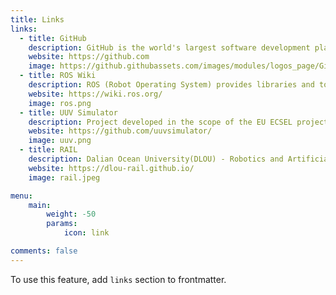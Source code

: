 ```yaml
---
title: Links
links:
  - title: GitHub
    description: GitHub is the world's largest software development platform.
    website: https://github.com
    image: https://github.githubassets.com/images/modules/logos_page/GitHub-Mark.png
  - title: ROS Wiki
    description: ROS (Robot Operating System) provides libraries and tools to help software developers create robot applications.
    website: https://wiki.ros.org/
    image: ros.png
  - title: UUV Simulator
    description: Project developed in the scope of the EU ECSEL project 662107 SWARMs (http://swarms.eu/) for unmanned underwater vehicle simulation based on Gazebo and ROS.
    website: https://github.com/uuvsimulator/
    image: uuv.png
  - title: RAIL
    description: Dalian Ocean University(DLOU) - Robotics and Artificial Intelligence Lab
    website: https://dlou-rail.github.io/
    image: rail.jpeg

menu:
    main: 
        weight: -50
        params:
            icon: link

comments: false
---
```


To use this feature, add `links` section to frontmatter.
<!--
This page's frontmatter:

```yaml
links:
  - title: GitHub
    description: GitHub is the world's largest software development platform.
    website: https://github.com
    image: https://github.githubassets.com/images/modules/logos_page/GitHub-Mark.png
  - title: TypeScript
    description: TypeScript is a typed superset of JavaScript that compiles to plain JavaScript.
    website: https://www.typescriptlang.org
    image: ts-logo-128.jpg
```

`image` field accepts both local and external images.
-->
